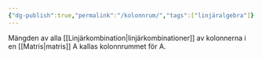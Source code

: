 ```yaml
---
{"dg-publish":true,"permalink":"/kolonnrum/","tags":["linjäralgebra"]}
---
```


Mängden av alla [[Linjärkombination\|linjärkombinationer]] av kolonnerna i en [[Matris\|matris]] A kallas kolonnrummet för A.